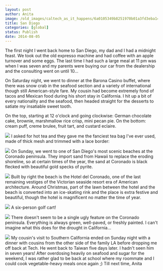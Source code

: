 ```yaml
---
layout: post
author: Anita
image: /old_images/caltech_as_it_happens/6a0105349b8251970b01a3fd3eba14970b.jpg
title: San Diego
categories: [global]
status: Publish
date: 2014-08-05
---
```


The first night I went back home to San Diego, my dad and I had a midnight feast. We took out the old expresso machine and had coffee with an apple turnover and some eggs. The last time I had such a large meal at 11 pm was when I was seven and my parents were buying our car from the dealership and the consulting went on until 10...

On Saturday night, we went to dinner at the Barona Casino buffet, where there was snow crab in the seafood section and a variety of international though still American-style fare. My cousin had become extremely fond of tacos and Mexican food during his short stay in California. I hit up a bit of every nationality and the seafood, then headed straight for the desserts to satiate my insatiable sweet tooth.

On the top, starting at 12 o'clock and going clockwise: German chocolate cake, brownie, marshmallow rice crisp, mini pecan pie. On the bottom: cream puff, creme brulee, fruit tart, and custard eclaire.


![](/old_images/caltech_as_it_happens/6a0105349b8251970b01a511eec30e970c.jpg)
I asked for hot tea and they gave me the fanciest tea bag I've ever used, made of thick mesh and trimmed with a lace border:


![](/old_images/caltech_as_it_happens/6a0105349b8251970b01a3fd3ef7b9970b.jpg)
On Sunday, we went to one of San Diego's most scenic beaches at the Coronado peninsula. They import sand from Hawaii to replace the eroding shoreline, so at certain times of the year, the sand at Coronado is black flecked with beautiful gold specks of pyrite.


![](/old_images/caltech_as_it_happens/6a0105349b8251970b01a3fd3ef567970b.jpg)
Built by right the beach is the Hotel del Coronado, one of the last remaining vestiges of the Victorian seaside resort era of American architecture. Around Christmas, part of the lawn between the hotel and the beach is converted into an ice-skating rink and the place is extra festive and beautiful, though the hotel is magnificent no matter the time of year.


![](/old_images/caltech_as_it_happens/6a0105349b8251970b01a511eec693970c.jpg)
A six-person golf cart!


![](/old_images/caltech_as_it_happens/6a0105349b8251970b01a73dfa03e9970d.jpg)
There doesn't seem to be a single ugly feature on the Coronado peninsula. Everything is always green, well-paved, or freshly painted. I can't imagine what this does for the drought in California...


![](/old_images/caltech_as_it_happens/6a0105349b8251970b01a511eec8df970c.jpg)
My cousin's visit to Southern California ended on Sunday night with a dinner with cousins from the other side of the family LA before dropping me off back at Tech. He went back to Taiwan five days later. I hadn't seen him in seven years!
After overdosing heavily on seafood and sugar for the weekend, I was rather glad to be back at school where my roommate and I could cook vegetable-heavy meals once again ;)
Till next time,
Anita
